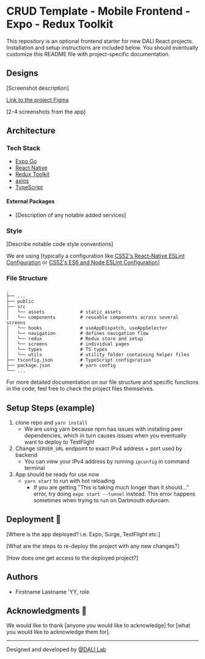 # CRUD Template - Mobile Frontend - Expo - Redux Toolkit

This repository is an optional frontend starter for new DALI React projects. Installation and setup instructions are included below. You should eventually customize this README file with project-specific documentation.

## Designs

[Screenshot description]

[Link to the project Figma]()

[2-4 screenshots from the app]

## Architecture
### Tech Stack
- [Expo Go](https://expo.dev/client)
- [React Native](https://reactnative.dev/)
- [Redux Toolkit](https://redux-toolkit.js.org/)
- [axios](https://github.com/axios/axios)
- [TypeScript](https://www.typescriptlang.org/docs/)

#### External Packages
- [Description of any notable added services]

### Style
[Describe notable code style conventions]

We are using [typically a configuration like [CS52's React-Native ESLint Configuration](https://gist.github.com/timofei7/c8df5cc69f44127afb48f5d1dffb6c84) or [CS52's ES6 and Node ESLint Configuration](https://gist.github.com/timofei7/21ac43d41e506429495c7368f0b40cc7)]

### File Structure
    .
    ├── ...    
    ├── public
    ├── src                
    │   └── assets             # static assets   
    │   └── components         # reusable components across several screens
    │   └── hooks              # useAppDispatch, useAppSelector
    │   └── navigation         # defines navigation flow
    │   └── redux              # Redux store and setup
    │   └── screens            # individual pages
    │   └── types              # TS types
    │   └── utils              # utility folder containing helper files
    ├── tsconfig.json          # TypeScript configuration
    ├── package.json           # yarn config
    └── ...

For more detailed documentation on our file structure and specific functions in the code, feel free to check the project files themselves.

## Setup Steps (example)

1. clone repo and `yarn install`
   - We are using yarn because npm has issues with installing peer dependencies, which in turn causes issues when you eventually want to deploy to TestFlight
2. Change `SERVER_URL` endpoint to exact IPv4 address + port used by backend
   - You can view your IPv4 address by running `ipconfig` in command terminal
3. App should be ready for use now
   - `yarn start` to run with hot reloading
      - If you are getting "This is taking much longer than it should..." error, try doing `expo start --tunnel` instead. This error happens sometimes when trying to run on Dartmouth eduroam.

## Deployment 🚀
[Where is the app deployed? i.e. Expo, Surge, TestFlight etc.]

[What are the steps to re-deploy the project with any new changes?]

[How does one get access to the deployed project?]

## Authors
* Firstname Lastname 'YY, role

## Acknowledgments 🤝
We would like to thank [anyone you would like to acknowledge] for [what you would like to acknowledge them for].

---
Designed and developed by [@DALI Lab](https://github.com/dali-lab)
